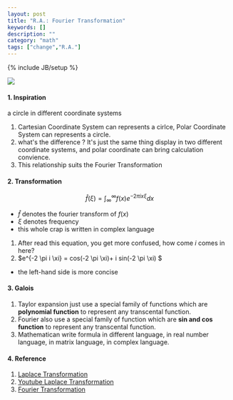```yaml
---
layout: post
title: "R.A.: Fourier Transformation"
keywords: []
description: ""
category: "math"
tags: ["change","R.A."]
---
```

{% include JB/setup %}

<img src="{{IMAGE_PATH}}/math-change-real-analysis-fourier.png">

#### 1. Inspiration 
a circle in different coordinate systems
1. Cartesian Coordinate System can represents a cirlce, Polar Coordinate System can represents a circle. 
2. what's the difference ? It's just the same thing display in two different coordinate systems, and polar coordinate can bring calculation convience.
3. This relationship suits the Fourier Transformation


#### 2. Transformation

$$
\hat{f}(\xi)=\int_{\infty}^{\infty} f(x) e^{-2 \pi i x \xi} d x
$$

- $\hat{f}$ denotes the fourier transform of $f(x)$
- $\xi$ denotes frequency
- this whole crap is written in complex language

1. After read this equation, you get more confused, how come $i$ comes in here?
2. $e^{-2 \pi i \xi} = cos(-2 \pi  \xi)+ i sin(-2 \pi  \xi) $
- the left-hand side is more concise







#### 3. Galois
1. Taylor expansion just use a special family of functions which are **polynomial
   function** to represent any transcental function.
2. Fourier also use a special family of function which are **sin and cos
   function** to represent any transcental function.
3. Mathematican write formula in different language, in real number language, in
   matrix language, in complex language.


#### 4. Reference
1. [Laplace Transformation](https://www.matongxue.com/madocs/723.html)
2. [Youtube Laplace Transformation](https://www.youtube.com/watch?v=n2y7n6jw5d0)
3. [Fourier Transformation](https://www.youtube.com/watch?v=7ssUImv8e4w)
